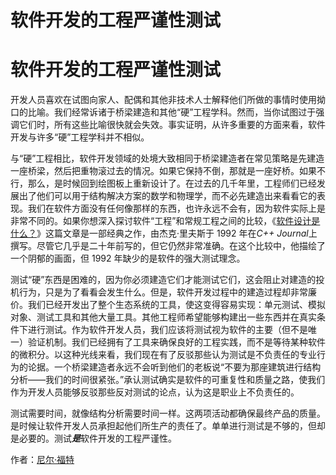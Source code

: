 # 软件开发的工程严谨性测试

# 软件开发的工程严谨性测试

开发人员喜欢在试图向家人、配偶和其他非技术人士解释他们所做的事情时使用拗口的比喻。我们经常诉诸于桥梁建造和其他“硬”工程学科。然而，当你试图过于强调它们时，所有这些比喻很快就会失效。事实证明，从许多重要的方面来看，软件开发与许多“硬”工程学科并不相似。

与“硬”工程相比，软件开发领域的处境大致相同于桥梁建造者在常见策略是先建造一座桥梁，然后把重物滚过去的情况。如果它保持不倒，那就是一座好桥。如果不行，那么，是时候回到绘图板上重新设计了。在过去的几千年里，工程师们已经发展出了他们可以用于结构解决方案的数学和物理学，而不必先建造出来看看它的表现。我们在软件方面没有任何像那样的东西，也许永远不会有，因为软件实际上是非常不同的。如果你想深入探讨软件“工程”和常规工程之间的比较，《[软件设计是什么？](http://www.developerdotstar.com/mag/articles/reeves_design.html)》这篇文章是一部经典之作，由杰克·里夫斯于 1992 年在*C++ Journal*上撰写。尽管它几乎是二十年前写的，但它仍然非常准确。在这个比较中，他描绘了一个阴郁的画面，但 1992 年缺少的是软件的强大测试理念。

测试“硬”东西是困难的，因为你必须建造它们才能测试它们，这会阻止对建造的投机行为，只是为了看看会发生什么。但是，软件开发过程中的建造过程却非常廉价。我们已经开发出了整个生态系统的工具，使这变得容易实现：单元测试、模拟对象、测试工具和其他大量工具。其他工程师希望能够构建出一些东西并在真实条件下进行测试。作为软件开发人员，我们应该将测试视为软件的主要（但不是唯一）验证机制。我们已经拥有了工具来确保良好的工程实践，而不是等待某种软件的微积分。以这种光线来看，我们现在有了反驳那些认为测试是不负责任的专业行为的论据。一个桥梁建造者永远不会听到他们的老板说“不要为那座建筑进行结构分析——我们的时间很紧张。”承认测试确实是软件的可重复性和质量之路，使我们作为开发人员能够反驳那些反对测试的论点，认为这是职业上不负责任的。

测试需要时间，就像结构分析需要时间一样。这两项活动都确保最终产品的质量。是时候让软件开发人员承担起他们所生产的责任了。单单进行测试是不够的，但却是必要的。测试***是***软件开发的工程严谨性。

作者：[尼尔·福特](http://programmer.97things.oreilly.com/wiki/index.php/Neal_Ford)
